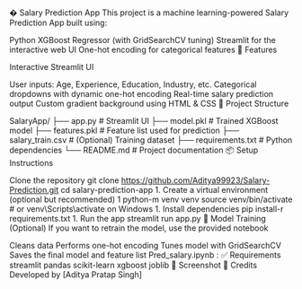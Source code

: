 � Salary Prediction App This project is a machine learning-powered Salary Prediction App built using:

Python XGBoost Regressor (with GridSearchCV tuning) Streamlit for the interactive web UI One-hot encoding for categorical features 🚀 Features

Interactive Streamlit UI

User inputs: Age, Experience, Education, Industry, etc. Categorical dropdowns with dynamic one-hot encoding Real-time salary prediction output Custom gradient background using HTML & CSS 📁 Project Structure

SalaryApp/ ├── app.py # Streamlit UI ├── model.pkl # Trained XGBoost model ├── features.pkl # Feature list used for prediction ├── salary_train.csv # (Optional) Training dataset ├── requirements.txt # Python dependencies └── README.md # Project documentation 📦 Setup Instructions

Clone the repository git clone https://github.com/Aditya99923/Salary-Prediction.git cd salary-prediction-app 1. Create a virtual environment (optional but recommended) 1 python-m venv venv source venv/bin/activate # or venv\Scripts\activate on Windows 1. Install dependencies pip install-r requirements.txt 1. Run the app streamlit run app.py 🧠 Model Training (Optional) If you want to retrain the model, use the provided notebook

Cleans data Performs one-hot encoding Tunes model with GridSearchCV Saves the final model and feature list Pred_salary.ipynb : ✅ Requirements streamlit pandas scikit-learn xgboost joblib 📸 Screenshot 🙌 Credits Developed by [Aditya Pratap Singh]
